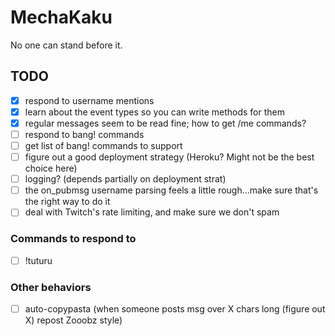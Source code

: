 # MechaKaku

No one can stand before it.


## TODO
- [X] respond to username mentions
- [X] learn about the event types so you can write methods for them
- [X] regular messages seem to be read fine; how to get /me commands?
- [ ] respond to bang! commands
- [ ] get list of bang! commands to support
- [ ] figure out a good deployment strategy (Heroku? Might not be the best choice here)
- [ ] logging? (depends partially on deployment strat)
- [ ] the on_pubmsg username parsing feels a little rough...make sure that's the right way to do it
- [ ] deal with Twitch's rate limiting, and make sure we don't spam

### Commands to respond to
- [ ] !tuturu

### Other behaviors
- [ ] auto-copypasta (when someone posts msg over X chars long (figure out X) repost Zooobz style)
